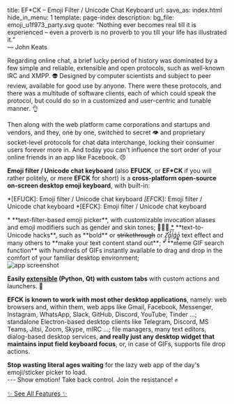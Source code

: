 title: EF*CK – Emoji Filter / Unicode Chat Keyboard
url:
save_as: index.html
hide_in_menu: 1
template: page-index
description: 
bg_file: emoji_u1f973_party.svg
quote: <q>Nothing ever becomes real till it is experienced – even a proverb is no proverb to you till your life has illustrated it.</q><br>— John Keats

Regarding online chat, a brief lucky period of history was
dominated by a few simple and 
reliable, extensible and open protocols,
such as well-known IRC and XMPP. 👽
Designed by computer scientists and subject to peer review,
available for good use by anyone.
There were these protocols,
and there was a multitude of software clients,
each of which could speak the protocol,
but could do so in a customized and user-centric
and tunable manner. 👌

Then along with the web platform came corporations
and startups and vendors,
and they, one by one, switched to 
secret 👁 and proprietary
socket-level protocols for chat data interchange,
locking their consumer users forever more in. 
And today you can't influence the 
sort order of your online friends in an app like Facebook. 😠

**Emoji filter / Unicode chat keyboard**
(also **EFUCK**, or **EF*CK** if you will rather politely, 
or mere **EFCK** for short)
is a **cross-platform open-source on-screen desktop emoji keyboard**,
with built-in:

*[EFUCK]: Emoji filter / Unicode chat keyboard
*[EF*CK]: Emoji filter / Unicode chat keyboard
*[EFCK]: Emoji filter / Unicode chat keyboard

<div class="features" markdown="1">
* **text-filter-based emoji picker**, with customizable
  invocation aliases and emoji modifiers such
  as gender and skin tones; 🙋🏼‍♀️
* **text-to-Unicode hacks**,
  such as **bold** or <s>strikethrough</s> or
  <i aria-label="Zalgo">Z̛͕̫͉a̟̯̔̊͠l̤ͪg̨ͥo͙̻̦ͣ</i> text effect 
  and many others to **make your text content stand out**;
* **meme GIF search function** with hundreds of GIFs
  instantly available to drag and drop in the comfort of your 
  familiar desktop environment;

<div class="screenshot"><img alt="app screenshot" class="screenshot" loading="lazy" src="{static}/images/screenshot.png"></div>
</div>

**Easily [extensible]({filename}/pages/faq.md#extending)
(Python, Qt)
with custom tabs** with custom actions and launchers. 🐍

**EFCK is known to work with most other
desktop applications**, namely:
web browsers and, within them, web apps like 
Gmail, Facebook, Messenger, Instagram, WhatsApp,
Slack, GitHub, Discord, YouTube, Tinder ...;
standalone Electron-based desktop clients like 
Telegram, Discord, MS Teams, Jitsi, Zoom,
Skype, mIRC ...; file managers, many text editors,
dialog-based desktop services, **and really just any
desktop widget that maintains input field keyboard focus**,
or, in case of GIFs, supports file drop actions.

**Stop wasting literal ages waiting** for the lazy 
web app of the day's
emoji/sticker picker to load.  
--- Show emotion!
Take back control. Join the resistance! ✊

<div class="center"><a class="fuzzy-box" href="{filename}/pages/features.md">✨ See All Features ✨</a></div>
